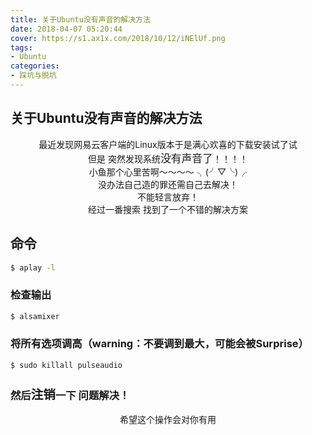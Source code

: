 ```yaml
---
title: 关于Ubuntu没有声音的解决方法
date: 2018-04-07 05:20:44
cover: https://s1.ax1x.com/2018/10/12/iNElUf.png
tags:
- Ubuntu
categories:
- 踩坑与脱坑
---
```


## 关于Ubuntu没有声音的解决方法

<center>最近发现网易云客户端的Linux版本于是满心欢喜的下载安装试了试</center>

<center>但是 突然发现系统<big>没有声音了</big>！！！！</center>

<center>小鱼那个心里苦啊～～～～    ╮(╯▽╰)╭    </center>

<center>没办法自己造的罪还需自己去解决！</center>

<center>不能轻言放弃！</center>

<center>经过一番搜索 找到了一个不错的解决方案</center>

## 命令

``` bash
$ aplay -l
```
### 检查输出

``` bash
$ alsamixer
```
### 将所有选项调高（warning：不要调到最大，可能会被Surprise）
``` bash
$ sudo killall pulseaudio
```
### 然后<big>注销</big>一下  问题解决！
<center>希望这个操作会对你有用</center>

